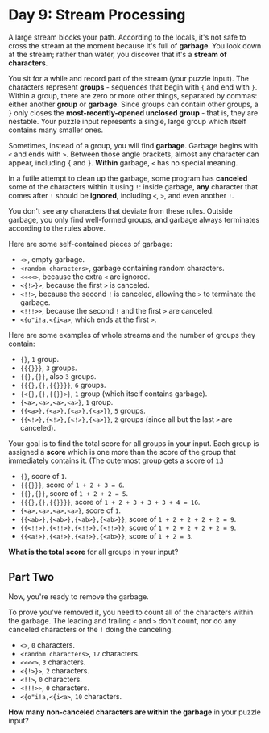 # Day 9: Stream Processing
A large stream blocks your path. According to the locals, it's not safe to cross the stream at the moment because it's full of **garbage**. You look down at the stream; rather than water, you discover that it's a **stream of characters**.

You sit for a while and record part of the stream (your puzzle input). The characters represent **groups** - sequences that begin with `{` and end with `}`. Within a group, there are zero or more other things, separated by commas: either another **group** or **garbage**. Since groups can contain other groups, a `}` only closes the **most-recently-opened unclosed group** - that is, they are nestable. Your puzzle input represents a single, large group which itself contains many smaller ones.

Sometimes, instead of a group, you will find **garbage**. Garbage begins with `<` and ends with `>`. Between those angle brackets, almost any character can appear, including `{` and `}`. **Within** garbage, `<` has no special meaning.

In a futile attempt to clean up the garbage, some program has **canceled** some of the characters within it using `!`: inside garbage, **any** character that comes after `!` should be **ignored**, including `<`, `>`, and even another `!`.

You don't see any characters that deviate from these rules.  Outside garbage, you only find well-formed groups, and garbage always terminates according to the rules above.

Here are some self-contained pieces of garbage:

* `<>`, empty garbage.
* `<random characters>`, garbage containing random characters.
* `<<<<>`, because the extra `<` are ignored.
* `<{!>}>`, because the first `>` is canceled.
* `<!!>`, because the second `!` is canceled, allowing the `>` to terminate the garbage.
* `<!!!>>`, because the second `!` and the first `>` are canceled.
* `<{o"i!a,<{i<a>`, which ends at the first `>`.

Here are some examples of whole streams and the number of groups they contain:

* `{}`, `1` group.
* `{{{}}}`, `3` groups.
* `{{},{}}`, also `3` groups.
* `{{{},{},{{}}}}`, `6` groups.
* `{<{},{},{{}}>}`, `1` group (which itself contains garbage).
* `{<a>,<a>,<a>,<a>}`, `1` group.
* `{{<a>},{<a>},{<a>},{<a>}}`, `5` groups.
* `{{<!>},{<!>},{<!>},{<a>}}`, `2` groups (since all but the last `>` are canceled).

Your goal is to find the total score for all groups in your input. Each group is assigned a **score** which is one more than the score of the group that immediately contains it. (The outermost group gets a score of `1`.)

* `{}`, score of `1`.
* `{{{}}}`, score of `1 + 2 + 3 = 6`.
* `{{},{}}`, score of `1 + 2 + 2 = 5`.
* `{{{},{},{{}}}}`, score of `1 + 2 + 3 + 3 + 3 + 4 = 16`.
* `{<a>,<a>,<a>,<a>}`, score of `1`.
* `{{<ab>},{<ab>},{<ab>},{<ab>}}`, score of `1 + 2 + 2 + 2 + 2 = 9`.
* `{{<!!>},{<!!>},{<!!>},{<!!>}}`, score of `1 + 2 + 2 + 2 + 2 = 9`.
* `{{<a!>},{<a!>},{<a!>},{<ab>}}`, score of `1 + 2 = 3`.

**What is the total score** for all groups in your input?


## Part Two
Now, you're ready to remove the garbage.

To prove you've removed it, you need to count all of the characters within the garbage.  The leading and trailing `<` and `>` don't count, nor do any canceled characters or the `!` doing the canceling.

* `<>`, `0` characters.
* `<random characters>`, `17` characters.
* `<<<<>`, `3` characters.
* `<{!>}>`, `2` characters.
* `<!!>`, `0` characters.
* `<!!!>>`, `0` characters.
* `<{o"i!a,<{i<a>`, `10` characters.

**How many non-canceled characters are within the garbage** in your puzzle input?
